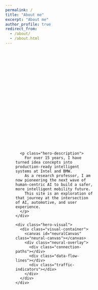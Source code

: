 ```yaml
---
permalink: /
title: "About me"
excerpt: "About me"
author_profile: true
redirect_from: 
  - /about/
  - /about.html
---
```


<!-- Hero Section -->
<div class="hero-container">

  <!-- Hero Content -->
  <div class="hero-content">
    <div class="hero-text">
      <h1 class="hero-name">Ignacio Alvarez</h1>
      <p class="hero-tagline">Shaping the Future of Mobility with Human-Centered AI</p>
      
      <p class="hero-description">
        For over 15 years, I have turned idea concepts into production-ready intelligent systems at Intel and BMW.
        As a research professor, I am now pioneering the next wave of human-centric AI to build a safer, more intelligent mobility future.
        This site is an exploration of that journey at the intersection of AI, automotive, and user experience.
      </p>
    </div>

    <div class="hero-visual">
      <div class="visual-container">
        <canvas id="neuralCanvas" class="neural-canvas"></canvas>
        <div class="neural-overlay">
          <div class="connection-paths"></div>
          <div class="data-flow-lines"></div>
          <div class="traffic-indicators"></div>
        </div>
      </div>
    </div>
  </div>
</div>

<style>
/* Hero Container: transparent so it inherits the site theme (light/dark) */
.hero-container {
  min-height: 100vh;
  background: transparent;
  color: inherit;
  position: relative;
  overflow: hidden;
  font-family: -apple-system, BlinkMacSystemFont, 'Segoe UI', Roboto, sans-serif;
}

/* Layout */
.hero-content {
  max-width: 1200px;
  margin: 0 auto;
  padding: 4rem 2rem 2rem;
  display: grid;
  grid-template-columns: 1fr 1fr;
  gap: 4rem;
  align-items: start;
  min-height: 100vh;
  background: transparent;
}

.hero-text { z-index: 2; }

.hero-name {
  font-size: 4rem;
  font-weight: 800;
  margin: 0 0 1rem 0;
  background: linear-gradient(135deg, #ffffff 0%, #3498db 100%);
  -webkit-background-clip: text;
  -webkit-text-fill-color: transparent;
  background-clip: text;
  opacity: 0;
  animation: fadeInUp 0.8s ease forwards 0.4s;
  line-height: 1.1;
}

.hero-tagline {
  font-size: 1.2rem;
  color: #3498db;
  font-weight: 500;
  margin: 0 0 1.5rem 0;
  opacity: 0;
  animation: fadeInUp 0.8s ease forwards 0.6s;
}

.hero-description {
  font-size: 1.1rem;
  line-height: 1.7;
  color: inherit;
  margin: 0;
  opacity: 0;
  animation: fadeInUp 0.8s ease forwards 0.8s;
}

/* Visual area */
.hero-visual { position: relative; z-index: 1; }

.visual-container {
  position: relative;
  width: 100%;
  height: 500px;
  background: transparent;
  transition: background 0.3s ease;
}

/* Canvas */
.neural-canvas {
  position: absolute;
  inset: 0;
  width: 100%;
  height: 100%;
  z-index: 0;
  background: transparent;
  cursor: crosshair;
}

/* Subtle overlays (kept faint) */
.neural-overlay, .connection-paths, .data-flow-lines, .traffic-indicators {
  position: absolute; inset: 0; width: 100%; height: 100%; pointer-events: none;
}
.connection-paths { background: rgba(52,152,219,0.02); }
.data-flow-lines   { background: rgba(52,152,219,0.03); }
.traffic-indicators{ background: rgba(52,152,219,0.04); }

/* Animations */
@keyframes fadeInUp {
  from { opacity: 0; transform: translateY(30px); }
  to   { opacity: 1; transform: translateY(0); }
}

/* Light theme name visibility fix */
html[data-theme="light"] .hero-name {
  background: linear-gradient(135deg, #2c3e50 0%, #3498db 100%);
  -webkit-background-clip: text;
  -webkit-text-fill-color: transparent;
  background-clip: text;
}

/* Responsive */
@media (max-width: 768px) {
  .hero-content {
    grid-template-columns: 1fr;
    gap: 2rem;
    padding: 6rem 1rem 1rem;
    text-align: center;
  }
  .hero-name { font-size: 2.5rem; }
  .visual-container { height: 300px; }
}

@media (max-width: 480px) {
  .hero-name { font-size: 2rem; }
  .hero-tagline { font-size: 1rem; }
  .hero-content { padding: 5rem 1rem 1rem; }
}
</style>

<script>
// Keep your existing theme behavior
document.addEventListener('DOMContentLoaded', function() {
  const currentTheme = localStorage.getItem('theme') || 'dark';
  document.documentElement.setAttribute('data-theme', currentTheme);
  window.addEventListener('storage', function(e) {
    if (e.key === 'theme') {
      document.documentElement.setAttribute('data-theme', e.newValue || 'dark');
    }
  });
});

// ==============================
//  LANE-BASED HUMAN SILHOUETTE
// ==============================
function waitForCanvas() {
  return new Promise((resolve) => {
    const checkCanvas = () => {
      const canvas = document.getElementById('neuralCanvas');
      if (canvas) {
        resolve(canvas);
      } else {
        setTimeout(checkCanvas, 100);
      }
    };
    checkCanvas();
  });
}

async function initNeuralNetwork() {
  // Wait for canvas to be available
  const canvas = await waitForCanvas();
  
  const ctx = canvas.getContext('2d');
  if (!ctx) {
    console.error('Could not get 2D context!');
    return;
  }

  // Rebuild network on resize so it fills the canvas perfectly
  let raf;
  function resizeCanvas() {
    const container = canvas.parentElement;
    if (container) {
      const containerWidth = container.offsetWidth;
      const containerHeight = container.offsetHeight;
      
      canvas.width = containerWidth;
      canvas.height = containerHeight;
      
      // Check if canvas has valid dimensions
      if (canvas.width === 0 || canvas.height === 0) {
        canvas.width = 500;
        canvas.height = 500;
      }
    } else {
      canvas.width = 500;
      canvas.height = 500;
    }
    buildAndStart();
  }
  window.addEventListener('resize', resizeCanvas);

  // ---- Geometry helpers (Catmull–Rom) ----
  function catmullRom(p0,p1,p2,p3,t){
    const t2=t*t, t3=t2*t;
    return [
      0.5*( (2*p1[0]) + (-p0[0]+p2[0])*t + (2*p0[0]-5*p1[0]+4*p2[0]-p3[0])*t2 + (-p0[0]+3*p1[0]-3*p2[0]+p3[0])*t3 ),
      0.5*( (2*p1[1]) + (-p0[1]+p2[1])*t + (2*p0[1]-5*p1[1]+4*p2[1]-p3[1])*t2 + (-p0[1]+3*p1[1]-3*p2[1]+p3[1])*t3 )
    ];
  }
  function tangentCR(p0,p1,p2,p3,t){
    const t2=t*t;
    return [
      0.5*( (-p0[0]+p2[0]) + 2*(2*p0[0]-5*p1[0]+4*p2[0]-p3[0])*t + 3*(-p0[0]+3*p1[0]-3*p2[0]+p3[0])*t2 ),
      0.5*( (-p0[1]+p2[1]) + 2*(2*p0[1]-5*p1[1]+4*p2[1]-p3[1])*t + 3*(-p0[1]+3*p1[1]-3*p2[1]+p3[1])*t2 )
    ];
  }
  function norm(v){ const m=Math.hypot(v[0],v[1])||1; return [v[0]/m, v[1]/m]; }
  function perp(v){ return [-v[1], v[0]]; }

  // Higher sampling for crisp facial features
  function buildPath(points, samples = 900){
    const pts = [points[0], ...points, points[points.length-1], points[points.length-1]];
    const pos=[], nor=[];
    for(let i=1;i<pts.length-2;i++){
      const localSamples = Math.max(24, Math.round(samples/(points.length-1)));
      for(let s=0;s<localSamples;s++){
        const t=s/(localSamples-1);
        const p = catmullRom(pts[i-1],pts[i],pts[i+1],pts[i+2],t);
        const tg = tangentCR(pts[i-1],pts[i],pts[i+1],pts[i+2],t);
        const n = perp(norm(tg));
        pos.push(p); nor.push(n);
      }
    }
    const segLen=[0]; let acc=0;
    for(let i=1;i<pos.length;i++){
      acc += Math.hypot(pos[i][0]-pos[i-1][0], pos[i][1]-pos[i-1][1]);
      segLen.push(acc);
    }
    return {pos,nor,len:acc,segLen};
  }

  class Road {
    constructor(points){
      this.path = buildPath(points);
      this.lanes = Array.from({length: config.lanesPerRoad}, (_,i)=> i - (config.lanesPerRoad-1)/2);
    }
    sample(s, laneOffset){
      const {pos,nor,segLen,len} = this.path;
      s = ((s % len)+len)%len;
      let lo=0, hi=segLen.length-1;
      while(lo<hi){
        const mid=(lo+hi)>>1;
        if(segLen[mid]<s) lo=mid+1; else hi=mid;
      }
      const i=Math.max(1,lo);
      const t=(s-segLen[i-1])/(segLen[i]-segLen[i-1] || 1);
      const x = pos[i-1][0]*(1-t)+pos[i][0]*t;
      const y = pos[i-1][1]*(1-t)+pos[i][1]*t;
      const nx = nor[i-1][0]*(1-t)+nor[i][0]*t;
      const ny = nor[i-1][1]*(1-t)+nor[i][1]*t;
      return { x: x + nx * laneOffset * config.laneWidth, y: y + ny * laneOffset * config.laneWidth, nx, ny };
    }
  }

  class Vehicle {
    constructor(road){
      this.road = road;
      this.s = Math.random() * road.path.len;
      this.lane = road.lanes[Math.floor(Math.random()*road.lanes.length)];
      this.targetLane = this.lane;
      this.laneChangeT = 0;
      this.speed = config.baseSpeed * (0.85 + Math.random()*0.3);
    }
    update(vehicles){
      const ahead = this.findAhead(vehicles);
      let speed = this.speed;
      if (ahead && ahead.dist < config.minGap) speed *= 0.6;
      this.s += speed;

      if (this.laneChangeT === 0 && Math.random() < config.laneChangeProb){
        const options = this.road.lanes.filter(L => L!==this.lane);
        const to = this.pickFreeLane(options, vehicles);
        if (to != null){ this.targetLane = to; this.laneChangeT = 0.0001; }
      }
      if (this.laneChangeT > 0){
        this.laneChangeT += 1/config.laneChangeDuration;
        if (this.laneChangeT >= 1){ this.lane = this.targetLane; this.laneChangeT = 0; }
      }
    }
    laneOffset(){
      if (this.laneChangeT===0) return this.lane;
      const t=this.laneChangeT, tt=t*t, ttt=tt*t;
      const ease = 3*tt - 2*ttt;
      return this.lane*(1-ease) + this.targetLane*ease;
    }
    findAhead(vehicles){
      let best=null;
      for(const v of vehicles){
        if (v===this) continue;
        if (Math.abs(v.laneOffset()-this.laneOffset())>0.5) continue;
        const d = (v.s - this.s + v.road.path.len) % v.road.path.len;
        if (d>0 && d< (best?.dist ?? 1e9)) best={v, dist:d};
      }
      return best;
    }
    pickFreeLane(lanes, vehicles){
      const shuffled=[...lanes].sort(()=>Math.random()-0.5);
      for (const L of shuffled){
        const crowded = vehicles.some(v =>
          Math.abs(v.laneOffset()-L)<0.2 &&
          (Math.abs(((v.s - this.s + v.road.path.len)%v.road.path.len)) < config.minGap)
        );
        if (!crowded) return L;
      }
      return null;
    }
    draw(ctx){
      const p = this.road.sample(this.s, this.laneOffset());
      ctx.save();
      ctx.globalAlpha = 0.95;
      ctx.beginPath();
      ctx.arc(p.x, p.y, 4.5, 0, Math.PI*2);
      ctx.fillStyle = '#3498db';
      ctx.shadowColor = '#3498db';
      ctx.shadowBlur = 12;
      ctx.fill();
      ctx.restore();
    }
  }

  class NetworkSim {
    constructor(canvas, config, roadsNormalized){
      this.canvas = canvas;
      this.ctx = canvas.getContext('2d');

      // Scale normalized points (0..1) to canvas pixels
      const W = canvas.width, H = canvas.height;
      const scale = (npts)=> npts.map(([nx,ny])=>[nx*W, ny*H]);

      this.roads = roadsNormalized.map(r => new Road(scale(r.points)));

      // Distribute vehicles across roads (most on the outer silhouette)
      this.vehicles = [];
      const weights = [0.48, 0.20, 0.12, 0.12, 0.08]; // outer, cheek, brow, neck, shoulder
      const counts = this.roads.map((_,i)=> Math.max(2, Math.round(config.neuronCount*(weights[i]||0))));
      for (let i=0;i<this.roads.length;i++){
        for (let k=0;k<counts[i];k++) this.vehicles.push(new Vehicle(this.roads[i]));
      }
    }
    update(){ for(const v of this.vehicles) v.update(this.vehicles); }
    drawRoads(){
      const ctx=this.ctx;
      this.roads.forEach((r,ri)=>{
        for (const L of r.lanes){
          ctx.save();
          ctx.globalAlpha = ri===0 ? 0.14 : 0.09;  // outer a tad stronger
          ctx.lineWidth = 1;
          ctx.beginPath();
          const steps = 240;
          for(let i=0;i<=steps;i++){
            const s = r.path.len * (i/steps);
            const p = r.sample(s, L);
            if (i===0) ctx.moveTo(p.x,p.y); else ctx.lineTo(p.x,p.y);
          }
          ctx.strokeStyle = '#3498db';
          ctx.stroke();
          ctx.restore();
        }
      });
    }
    drawConnections(){
      const ctx=this.ctx;
      ctx.save();
      ctx.globalAlpha = config.connectionOpacity;
      ctx.lineWidth = config.roadWidth;
      ctx.strokeStyle = '#2ecc71';
      for(const v of this.vehicles){
        const ahead = v.findAhead(this.vehicles);
        if (!ahead || ahead.dist>110) continue;
        const a = v.road.sample(v.s, v.laneOffset());
        const b = ahead.v.road.sample(ahead.v.s, ahead.v.laneOffset());
        ctx.beginPath();
        ctx.moveTo(a.x,a.y);
        ctx.lineTo(b.x,b.y);
        ctx.stroke();
      }
      ctx.restore();
    }
    draw(){
      const {ctx, canvas} = this;
      ctx.clearRect(0,0,canvas.width,canvas.height);
      this.drawRoads();
      this.drawConnections();
      for(const v of this.vehicles) v.draw(ctx);
    }
  }

  // Visual & motion config (tighter lanes, subtle connectors)
  const config = {
    neuronCount: 30,
    baseSpeed: 0.5,
    connectionOpacity: 0.3,
    roadWidth: 2.5,
    laneWidth: 14,
    lanesPerRoad: 3,
    laneChangeProb: 0.002,
    laneChangeDuration: 90,
    minGap: 26
  };

  // ===== HUMAN PROFILE ROADS (normalized 0..1) =====

  // Convert the flat array of coordinates into proper road objects
  const coordinates = [[0.5283203125, 0.08723958333333333], [0.453125, 0.09440104166666667], [0.392578125, 0.11067708333333333], [0.337890625, 0.138671875], [0.2998046875, 0.17317708333333334], [0.283203125, 0.19791666666666666], [0.2744140625, 0.21875], [0.26953125, 0.24674479166666666], [0.2705078125, 0.2630208333333333], [0.2763671875, 0.2858072916666667], [0.287109375, 0.3072916666666667], [0.326171875, 0.3509114583333333], [0.3447265625, 0.3815104166666667], [0.34765625, 0.416015625], [0.337890625, 0.4459635416666667], [0.30859375, 0.4850260416666667], [0.271484375, 0.5123697916666666], [0.2255859375, 0.53515625], [0.1220703125, 0.5774739583333334], [0.083984375, 0.6028645833333334], [0.0634765625, 0.626953125], [0.056640625, 0.6458333333333334], [0.056640625, 0.6653645833333334], [0.0615234375, 0.681640625], [0.078125, 0.7076822916666666], [0.1044921875, 0.7311197916666666], [0.1328125, 0.7486979166666666], [0.1728515625, 0.7662760416666666], [0.2236328125, 0.78125], [0.3115234375, 0.7981770833333334], [0.3310546875, 0.8053385416666666], [0.341796875, 0.8157552083333334], [0.3369140625, 0.8248697916666666], [0.3134765625, 0.8359375], [0.1640625, 0.8802083333333334], [0.1103515625, 0.904296875], [0.1220703125, 0.9088541666666666], [0.1533203125, 0.8938802083333334], [0.1982421875, 0.8782552083333334], [0.322265625, 0.8430989583333334], [0.349609375, 0.8287760416666666], [0.39453125, 0.8125], [0.4052734375, 0.8040364583333334], [0.4111328125, 0.7936197916666666], [0.408203125, 0.7779947916666666], [0.3896484375, 0.765625], [0.248046875, 0.736328125], [0.216796875, 0.7265625], [0.185546875, 0.7096354166666666], [0.166015625, 0.6920572916666666], [0.1572265625, 0.6731770833333334], [0.1611328125, 0.6529947916666666], [0.177734375, 0.6341145833333334], [0.216796875, 0.61328125], [0.3349609375, 0.5859375], [0.4033203125, 0.55859375], [0.4365234375, 0.53515625], [0.466796875, 0.5006510416666666], [0.48046875, 0.470703125], [0.486328125, 0.4329427083333333], [0.515625, 0.45703125], [0.5849609375, 0.4850260416666667], [0.5576171875, 0.4928385416666667], [0.5361328125, 0.5078125], [0.517578125, 0.5319010416666666], [0.5087890625, 0.5533854166666666], [0.5068359375, 0.580078125], [0.5107421875, 0.59375], [0.5400390625, 0.6295572916666666], [0.5400390625, 0.6360677083333334], [0.521484375, 0.640625], [0.484375, 0.640625], [0.376953125, 0.6321614583333334], [0.3076171875, 0.6354166666666666], [0.2802734375, 0.6412760416666666], [0.2548828125, 0.6516927083333334], [0.2431640625, 0.6634114583333334], [0.2412109375, 0.6764322916666666], [0.2470703125, 0.6875], [0.255859375, 0.6940104166666666], [0.263671875, 0.689453125], [0.25390625, 0.6764322916666666], [0.25390625, 0.66796875], [0.259765625, 0.6608072916666666], [0.2841796875, 0.6490885416666666], [0.32421875, 0.6419270833333334], [0.388671875, 0.6412760416666666], [0.48828125, 0.6497395833333334], [0.5400390625, 0.6471354166666666], [0.552734375, 0.6399739583333334], [0.5546875, 0.62890625], [0.5263671875, 0.5963541666666666], [0.5205078125, 0.5813802083333334], [0.51953125, 0.5657552083333334], [0.5283203125, 0.5377604166666666], [0.5478515625, 0.5123697916666666], [0.5703125, 0.498046875], [0.607421875, 0.4908854166666667], [0.677734375, 0.5006510416666666], [0.7041015625, 0.4986979166666667], [0.72265625, 0.4876302083333333], [0.7333984375, 0.4661458333333333], [0.7353515625, 0.455078125], [0.7255859375, 0.4524739583333333], [0.716796875, 0.4791666666666667], [0.7080078125, 0.4876302083333333], [0.6982421875, 0.4915364583333333], [0.673828125, 0.4928385416666667], [0.6416015625, 0.486328125], [0.6552734375, 0.4772135416666667], [0.6650390625, 0.458984375], [0.6826171875, 0.3912760416666667], [0.685546875, 0.3645833333333333], [0.681640625, 0.341796875], [0.666015625, 0.302734375], [0.6708984375, 0.26953125], [0.6689453125, 0.23958333333333334], [0.6552734375, 0.208984375], [0.6376953125, 0.18880208333333334], [0.60546875, 0.16536458333333334], [0.5810546875, 0.15364583333333334], [0.546875, 0.142578125], [0.521484375, 0.13802083333333334], [0.453125, 0.13802083333333334], [0.4169921875, 0.14518229166666666], [0.3896484375, 0.154296875], [0.3671875, 0.16536458333333334], [0.3388671875, 0.185546875], [0.3203125, 0.20703125], [0.310546875, 0.2265625], [0.306640625, 0.24283854166666666], [0.30859375, 0.2740885416666667], [0.318359375, 0.2981770833333333], [0.3359375, 0.3209635416666667], [0.341796875, 0.3151041666666667], [0.3271484375, 0.2955729166666667], [0.31640625, 0.2643229166666667], [0.3154296875, 0.24674479166666666], [0.3193359375, 0.22721354166666666], [0.3271484375, 0.2109375], [0.345703125, 0.19010416666666666], [0.3701171875, 0.17252604166666666], [0.3955078125, 0.16015625], [0.4248046875, 0.15104166666666666], [0.4677734375, 0.14388020833333334], [0.5048828125, 0.14322916666666666], [0.5361328125, 0.14713541666666666], [0.572265625, 0.15755208333333334], [0.5947265625, 0.16796875], [0.6220703125, 0.18619791666666666], [0.640625, 0.20377604166666666], [0.6533203125, 0.22200520833333334], [0.658203125, 0.236328125], [0.6611328125, 0.2669270833333333], [0.65625, 0.3053385416666667], [0.6708984375, 0.3385416666666667], [0.6748046875, 0.3567708333333333], [0.671875, 0.3912760416666667], [0.6513671875, 0.466796875], [0.6357421875, 0.48046875], [0.623046875, 0.4837239583333333], [0.61328125, 0.482421875], [0.544921875, 0.4596354166666667], [0.5244140625, 0.4498697916666667], [0.50390625, 0.4348958333333333], [0.4814453125, 0.4049479166666667], [0.4658203125, 0.376953125], [0.4375, 0.3580729166666667], [0.423828125, 0.3359375], [0.4208984375, 0.3248697916666667], [0.4228515625, 0.2936197916666667], [0.431640625, 0.2766927083333333], [0.447265625, 0.2643229166666667], [0.466796875, 0.265625], [0.486328125, 0.2799479166666667], [0.494140625, 0.2981770833333333], [0.49609375, 0.32421875], [0.5, 0.3359375], [0.5166015625, 0.3580729166666667], [0.53515625, 0.37109375], [0.5810546875, 0.392578125], [0.6142578125, 0.4153645833333333], [0.6240234375, 0.4342447916666667], [0.6220703125, 0.4498697916666667], [0.619140625, 0.45703125], [0.6142578125, 0.4576822916666667], [0.5849609375, 0.4479166666666667], [0.544921875, 0.431640625], [0.51953125, 0.4140625], [0.4990234375, 0.37109375], [0.4677734375, 0.3509114583333333], [0.455078125, 0.3346354166666667], [0.4501953125, 0.3203125], [0.4501953125, 0.30859375], [0.4521484375, 0.3001302083333333], [0.4599609375, 0.2916666666666667], [0.462890625, 0.2975260416666667], [0.46484375, 0.328125], [0.4765625, 0.3268229166666667], [0.47265625, 0.291015625], [0.466796875, 0.283203125], [0.455078125, 0.2819010416666667], [0.4453125, 0.2903645833333333], [0.4404296875, 0.3033854166666667], [0.439453125, 0.3216145833333333], [0.4443359375, 0.337890625], [0.4609375, 0.3587239583333333], [0.490234375, 0.3782552083333333], [0.501953125, 0.4088541666666667], [0.5126953125, 0.4231770833333333], [0.552734375, 0.4459635416666667], [0.6142578125, 0.466796875], [0.625, 0.4654947916666667], [0.630859375, 0.4609375], [0.63671875, 0.4427083333333333], [0.634765625, 0.4231770833333333], [0.62109375, 0.4055989583333333], [0.5888671875, 0.384765625], [0.5458984375, 0.3645833333333333], [0.5224609375, 0.3463541666666667], [0.5107421875, 0.326171875], [0.50390625, 0.2858072916666667], [0.490234375, 0.2669270833333333], [0.4638671875, 0.2552083333333333], [0.439453125, 0.2571614583333333], [0.4248046875, 0.2662760416666667], [0.4150390625, 0.2786458333333333], [0.408203125, 0.2975260416666667], [0.4072265625, 0.3209635416666667], [0.41796875, 0.3528645833333333], [0.4267578125, 0.36328125], [0.45703125, 0.384765625], [0.4697265625, 0.4134114583333333], [0.4716796875, 0.443359375], [0.46875, 0.4641927083333333], [0.462890625, 0.4817708333333333], [0.44921875, 0.5045572916666666], [0.4296875, 0.5260416666666666], [0.4111328125, 0.541015625], [0.3671875, 0.5651041666666666], [0.3251953125, 0.5794270833333334], [0.2275390625, 0.6002604166666666], [0.1875, 0.6158854166666666], [0.158203125, 0.6373697916666666], [0.14453125, 0.6627604166666666], [0.14453125, 0.6770833333333334], [0.154296875, 0.6966145833333334], [0.1689453125, 0.7109375], [0.1962890625, 0.728515625], [0.2548828125, 0.7473958333333334], [0.3818359375, 0.7727864583333334], [0.396484375, 0.7825520833333334], [0.396484375, 0.7955729166666666], [0.390625, 0.802734375], [0.3798828125, 0.80859375], [0.3779296875, 0.7942708333333334], [0.3642578125, 0.7838541666666666], [0.197265625, 0.74609375], [0.154296875, 0.7259114583333334], [0.12109375, 0.69921875], [0.1083984375, 0.6770833333333334], [0.10546875, 0.65625], [0.11328125, 0.6354166666666666], [0.13671875, 0.6119791666666666], [0.1806640625, 0.5891927083333334], [0.2685546875, 0.5631510416666666], [0.3271484375, 0.541015625], [0.3671875, 0.5169270833333334], [0.40234375, 0.4817708333333333], [0.4130859375, 0.462890625], [0.4208984375, 0.4381510416666667], [0.4228515625, 0.396484375], [0.40234375, 0.3307291666666667], [0.396484375, 0.2838541666666667], [0.404296875, 0.2571614583333333], [0.42578125, 0.23828125], [0.4443359375, 0.232421875], [0.4716796875, 0.232421875], [0.4873046875, 0.236328125], [0.505859375, 0.24739583333333334], [0.5244140625, 0.2708333333333333], [0.533203125, 0.3190104166666667], [0.5439453125, 0.3391927083333333], [0.560546875, 0.3528645833333333], [0.6083984375, 0.3763020833333333], [0.6435546875, 0.4016927083333333], [0.6484375, 0.3802083333333333], [0.6474609375, 0.3548177083333333], [0.642578125, 0.33984375], [0.6298828125, 0.318359375], [0.6240234375, 0.298828125], [0.6298828125, 0.26953125], [0.6298828125, 0.25], [0.6220703125, 0.22786458333333334], [0.60546875, 0.20638020833333334], [0.564453125, 0.17838541666666666], [0.5380859375, 0.16861979166666666], [0.509765625, 0.16276041666666666], [0.4453125, 0.16341145833333334], [0.3955078125, 0.17838541666666666], [0.369140625, 0.19401041666666666], [0.3525390625, 0.208984375], [0.33984375, 0.22916666666666666], [0.3349609375, 0.25], [0.3359375, 0.267578125], [0.345703125, 0.2936197916666667], [0.3583984375, 0.3118489583333333], [0.3935546875, 0.3502604166666667], [0.40625, 0.3821614583333333], [0.41015625, 0.4075520833333333], [0.4091796875, 0.4296875], [0.4033203125, 0.4537760416666667], [0.39453125, 0.4720052083333333], [0.3837890625, 0.4869791666666667], [0.3623046875, 0.5071614583333334], [0.314453125, 0.5364583333333334], [0.2578125, 0.5572916666666666], [0.1796875, 0.580078125], [0.13671875, 0.6002604166666666], [0.109375, 0.6223958333333334], [0.09765625, 0.640625], [0.09375, 0.6569010416666666], [0.095703125, 0.6731770833333334], [0.1044921875, 0.6927083333333334], [0.1240234375, 0.7141927083333334], [0.1494140625, 0.7317708333333334], [0.181640625, 0.7467447916666666], [0.216796875, 0.7584635416666666], [0.3515625, 0.7884114583333334], [0.365234375, 0.7975260416666666], [0.36328125, 0.8151041666666666], [0.3564453125, 0.818359375], [0.3486328125, 0.8040364583333334], [0.322265625, 0.7916666666666666], [0.2236328125, 0.771484375], [0.1796875, 0.7584635416666666], [0.1396484375, 0.7408854166666666], [0.1103515625, 0.7220052083333334], [0.091796875, 0.7057291666666666], [0.080078125, 0.6907552083333334], [0.0703125, 0.6673177083333334], [0.0712890625, 0.6399739583333334], [0.0849609375, 0.6171875], [0.103515625, 0.6009114583333334], [0.1337890625, 0.58203125], [0.2431640625, 0.5377604166666666], [0.294921875, 0.5091145833333334], [0.330078125, 0.478515625], [0.3447265625, 0.458984375], [0.3564453125, 0.4361979166666667], [0.361328125, 0.4153645833333333], [0.361328125, 0.3938802083333333], [0.35546875, 0.3723958333333333], [0.341796875, 0.3502604166666667], [0.3115234375, 0.3203125], [0.298828125, 0.302734375], [0.2880859375, 0.2805989583333333], [0.283203125, 0.2578125], [0.2841796875, 0.232421875], [0.291015625, 0.21028645833333334], [0.3037109375, 0.189453125], [0.326171875, 0.16731770833333334], [0.3525390625, 0.14973958333333334], [0.3916015625, 0.13151041666666666], [0.43359375, 0.11979166666666667], [0.4814453125, 0.11328125], [0.5244140625, 0.11328125], [0.568359375, 0.11848958333333333], [0.607421875, 0.12825520833333334], [0.64453125, 0.142578125], [0.69140625, 0.171875], [0.7216796875, 0.205078125], [0.7333984375, 0.228515625], [0.73828125, 0.24609375], [0.7373046875, 0.298828125], [0.74609375, 0.31640625], [0.765625, 0.337890625], [0.77734375, 0.3567708333333333], [0.7783203125, 0.3671875], [0.775390625, 0.3756510416666667], [0.74609375, 0.3984375], [0.732421875, 0.431640625], [0.7421875, 0.43359375], [0.7578125, 0.4016927083333333], [0.78125, 0.3860677083333333], [0.7890625, 0.3763020833333333], [0.7890625, 0.3522135416666667], [0.755859375, 0.3092447916666667], [0.7509765625, 0.2981770833333333], [0.7529296875, 0.24869791666666666], [0.740234375, 0.21158854166666666], [0.7109375, 0.17447916666666666], [0.6650390625, 0.14192708333333334], [0.6298828125, 0.12565104166666666], [0.599609375, 0.11588541666666667], [0.556640625, 0.107421875], [0.51953125, 0.10481770833333333], [0.4814453125, 0.10611979166666667], [0.4365234375, 0.11263020833333333], [0.359375, 0.13736979166666666], [0.412109375, 0.11393229166666667], [0.4580078125, 0.10286458333333333], [0.498046875, 0.09765625], [0.56640625, 0.09700520833333333], [0.6298828125, 0.107421875], [0.681640625, 0.12565104166666666], [0.7294921875, 0.154296875], [0.7548828125, 0.1783854166666666], [0.779296875, 0.21809895833333334], [0.7890625, 0.2545572916666667], [0.7890625, 0.271484375], [0.783203125, 0.2897135416666667], [0.7841796875, 0.3053385416666667], [0.7900390625, 0.3177083333333333], [0.8154296875, 0.3483072916666667], [0.8203125, 0.3600260416666667], [0.81640625, 0.3763020833333333], [0.783203125, 0.3977864583333333], [0.7744140625, 0.408203125], [0.7548828125, 0.474609375], [0.7451171875, 0.490234375], [0.7265625, 0.5013020833333334], [0.705078125, 0.5065104166666666], [0.6826171875, 0.5071614583333334], [0.6259765625, 0.5013020833333334], [0.6005859375, 0.509765625], [0.58203125, 0.5260416666666666], [0.564453125, 0.5540364583333334], [0.5595703125, 0.5748697916666666], [0.564453125, 0.595703125], [0.578125, 0.611328125], [0.599609375, 0.625], [0.7236328125, 0.6627604166666666], [0.7568359375, 0.677734375], [0.783203125, 0.6946614583333334], [0.8017578125, 0.7122395833333334], [0.8193359375, 0.7389322916666666], [0.830078125, 0.7799479166666666], [0.830078125, 0.8235677083333334], [0.8427734375, 0.8235677083333334], [0.84375, 0.78125], [0.8369140625, 0.7473958333333334], [0.82421875, 0.7220052083333334], [0.80078125, 0.6940104166666666], [0.771484375, 0.673828125], [0.7255859375, 0.6529947916666666], [0.6328125, 0.626953125], [0.6015625, 0.6145833333333334], [0.5859375, 0.603515625], [0.576171875, 0.5911458333333334], [0.572265625, 0.5807291666666666], [0.5732421875, 0.5638020833333334], [0.5830078125, 0.5423177083333334], [0.599609375, 0.5227864583333334], [0.615234375, 0.5130208333333334], [0.6279296875, 0.5104166666666666], [0.5986328125, 0.5475260416666666], [0.5908203125, 0.564453125], [0.58984375, 0.5716145833333334], [0.59375, 0.583984375], [0.6103515625, 0.5983072916666666], [0.638671875, 0.609375], [0.7353515625, 0.6354166666666666], [0.7431640625, 0.630859375], [0.6484375, 0.603515625], [0.615234375, 0.58984375], [0.6025390625, 0.5748697916666666], [0.6025390625, 0.5625], [0.6103515625, 0.5475260416666666], [0.6181640625, 0.5638020833333334], [0.6357421875, 0.5755208333333334], [0.771484375, 0.61328125], [0.826171875, 0.63671875], [0.865234375, 0.6673177083333334], [0.8857421875, 0.6966145833333334], [0.8955078125, 0.720703125], [0.9033203125, 0.7526041666666666], [0.908203125, 0.8235677083333334], [0.9208984375, 0.8235677083333334], [0.91796875, 0.7630208333333334], [0.9091796875, 0.7200520833333334], [0.8916015625, 0.6822916666666666], [0.869140625, 0.6555989583333334], [0.8369140625, 0.6321614583333334], [0.7978515625, 0.61328125], [0.640625, 0.5670572916666666], [0.6298828125, 0.5592447916666666], [0.623046875, 0.544921875], [0.625, 0.529296875], [0.630859375, 0.5221354166666666], [0.6455078125, 0.513671875], [0.7109375, 0.5149739583333334], [0.7333984375, 0.5091145833333334], [0.751953125, 0.4986979166666667], [0.7666015625, 0.478515625], [0.7861328125, 0.4114583333333333], [0.7939453125, 0.4029947916666667], [0.822265625, 0.3860677083333333], [0.83203125, 0.373046875], [0.8330078125, 0.3580729166666667], [0.830078125, 0.3489583333333333], [0.8017578125, 0.3125], [0.796875, 0.3014322916666667], [0.796875, 0.2884114583333333], [0.8017578125, 0.2727864583333333], [0.8017578125, 0.248046875], [0.796875, 0.22786458333333334], [0.7861328125, 0.203125], [0.7685546875, 0.17643229166666666], [0.7451171875, 0.15299479166666666], [0.6923828125, 0.11979166666666667], [0.666015625, 0.10872395833333333], [0.6201171875, 0.095703125], [0.5771484375, 0.08919270833333333], [0.5380859375, 0.08723958333333333]];



  // Split the coordinates into multiple road paths to create a more complex network
  // This creates multiple overlapping paths that will form the neural network effect
  const roadsNormalized = [
    { points: coordinates.slice(0, Math.floor(coordinates.length * 0.4)) },        // Main outer path
    { points: coordinates.slice(Math.floor(coordinates.length * 0.2), Math.floor(coordinates.length * 0.6)) },  // Middle path
    { points: coordinates.slice(Math.floor(coordinates.length * 0.4), Math.floor(coordinates.length * 0.8)) },  // Inner path
    { points: coordinates.slice(Math.floor(coordinates.length * 0.6), Math.floor(coordinates.length * 1.0)) },  // Core path
    { points: coordinates.slice(Math.floor(coordinates.length * 0.1), Math.floor(coordinates.length * 0.3)) }   // Additional detail path
  ];
  


  let sim;
  function buildAndStart(){
    if (raf) cancelAnimationFrame(raf);
    sim = new NetworkSim(canvas, config, roadsNormalized);
    (function animate(){
      sim.update();
      sim.draw();
      raf = requestAnimationFrame(animate);
    })();
  }

  // Interactivity: hover near a vehicle to nudge a lane change
  canvas.addEventListener('mousemove', (e)=>{
    if (!sim) return;
    const rect = canvas.getBoundingClientRect();
    const x = e.clientX - rect.left, y = e.clientY - rect.top;
    const v = sim.vehicles.find(v=>{
      const p = v.road.sample(v.s, v.laneOffset());
      return Math.hypot(p.x-x,p.y-y) < 30;
    });
    if (v && v.laneChangeT===0){
      const others = v.road.lanes.filter(L=>L!==v.lane);
      if (others.length){
        v.targetLane = others[Math.floor(Math.random()*others.length)];
        v.laneChangeT = 0.0001;
      }
    }
  }, {passive:true});

  // Initial build
  resizeCanvas();
}

// Boot
document.addEventListener('DOMContentLoaded', function() {
  // Check if canvas exists
  let canvas = document.getElementById('neuralCanvas');
  if (!canvas) {
    const container = document.querySelector('.visual-container');
    if (container) {
      canvas = document.createElement('canvas');
      canvas.id = 'neuralCanvas';
      canvas.className = 'neural-canvas';
      container.appendChild(canvas);
    } else {
      console.error('Neither canvas nor container found!');
      return;
    }
  }
  
  setTimeout(() => {
    try {
      initNeuralNetwork();
    } catch (error) {
      console.error('Error initializing neural network:', error);
    }
  }, 60);
});


</script>
